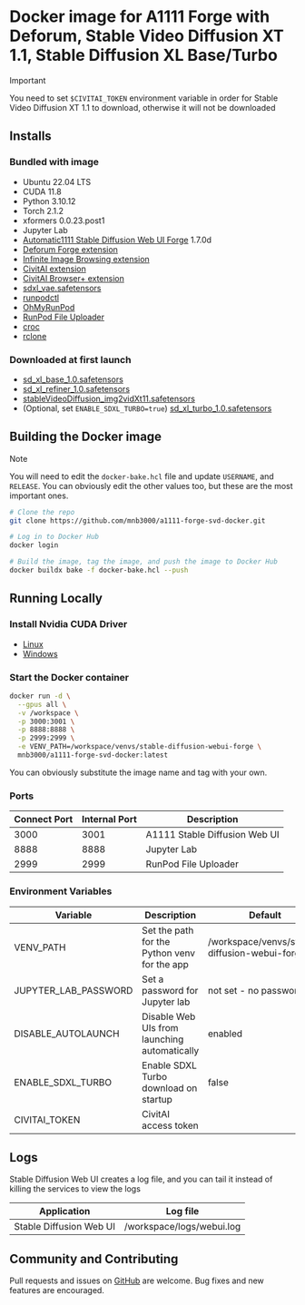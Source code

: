 # Docker image for A1111 Forge with Deforum, Stable Video Diffusion XT 1.1, Stable Diffusion XL Base/Turbo

> [!IMPORTANT]
> You need to set `$CIVITAI_TOKEN` environment variable in order for Stable Video Diffusion XT 1.1 to download,
> otherwise it will not be downloaded

## Installs

### Bundled with image

-   Ubuntu 22.04 LTS
-   CUDA 11.8
-   Python 3.10.12
-   Torch 2.1.2
-   xformers 0.0.23.post1
-   Jupyter Lab
-   [Automatic1111 Stable Diffusion Web UI Forge](https://github.com/lllyasviel/stable-diffusion-webui-forge) 1.7.0d
-   [Deforum Forge extension](https://github.com/deforum-art/sd-forge-deforum)
-   [Infinite Image Browsing extension](https://github.com/zanllp/sd-webui-infinite-image-browsing)
-   [CivitAI extension](https://github.com/civitai/sd_civitai_extension)
-   [CivitAI Browser+ extension](https://github.com/BlafKing/sd-civitai-browser-plus)
-   [sdxl_vae.safetensors](https://huggingface.co/madebyollin/sdxl-vae-fp16-fix/resolve/main/sdxl_vae.safetensors)
-   [runpodctl](https://github.com/runpod/runpodctl)
-   [OhMyRunPod](https://github.com/kodxana/OhMyRunPod)
-   [RunPod File Uploader](https://github.com/kodxana/RunPod-FilleUploader)
-   [croc](https://github.com/schollz/croc)
-   [rclone](https://rclone.org/)

### Downloaded at first launch

-   [sd_xl_base_1.0.safetensors](https://huggingface.co/stabilityai/stable-diffusion-xl-base-1.0/resolve/main/sd_xl_base_1.0.safetensors)
-   [sd_xl_refiner_1.0.safetensors](https://huggingface.co/stabilityai/stable-diffusion-xl-refiner-1.0/resolve/main/sd_xl_refiner_1.0.safetensors)
-   [stableVideoDiffusion_img2vidXt11.safetensors](https://civitai.com/models/207992)
-   (Optional, set `ENABLE_SDXL_TURBO=true`) [sd_xl_turbo_1.0.safetensors](https://huggingface.co/stabilityai/sdxl-turbo/resolve/main/sd_xl_turbo_1.0.safetensors)

<!-- ## Available on RunPod -->
<!---->
<!-- This image is designed to work on [RunPod](https://runpod.io?ref=2xxro4sy). -->
<!-- You can use my custom [RunPod template](https://runpod.io/console/gpu-cloud?template=ts8ze6urzh&ref=2xxro4sy) -->
<!-- to launch it on RunPod. -->

## Building the Docker image

> [!NOTE]
> You will need to edit the `docker-bake.hcl` file and update `USERNAME`,
> and `RELEASE`. You can obviously edit the other values too, but these
> are the most important ones.

<!-- > [!IMPORTANT] -->
<!-- > In order to cache the models, you will need at least 32GB of CPU/system -->
<!-- > memory (not VRAM) due to the large size of the models. If you have less -->
<!-- > than 32GB of system memory, you can comment out or remove the code in the -->
<!-- > `Dockerfile` that caches the models. -->

```bash
# Clone the repo
git clone https://github.com/mnb3000/a1111-forge-svd-docker.git

# Log in to Docker Hub
docker login

# Build the image, tag the image, and push the image to Docker Hub
docker buildx bake -f docker-bake.hcl --push
```

## Running Locally

### Install Nvidia CUDA Driver

-   [Linux](https://docs.nvidia.com/cuda/cuda-installation-guide-linux/index.html)
-   [Windows](https://docs.nvidia.com/cuda/cuda-installation-guide-microsoft-windows/index.html)

### Start the Docker container

```bash
docker run -d \
  --gpus all \
  -v /workspace \
  -p 3000:3001 \
  -p 8888:8888 \
  -p 2999:2999 \
  -e VENV_PATH=/workspace/venvs/stable-diffusion-webui-forge \
  mnb3000/a1111-forge-svd-docker:latest
```

You can obviously substitute the image name and tag with your own.

### Ports

| Connect Port | Internal Port | Description                   |
| ------------ | ------------- | ----------------------------- |
| 3000         | 3001          | A1111 Stable Diffusion Web UI |
| 8888         | 8888          | Jupyter Lab                   |
| 2999         | 2999          | RunPod File Uploader          |

### Environment Variables

| Variable             | Description                                  | Default                                       |
| -------------------- | -------------------------------------------- | --------------------------------------------- |
| VENV_PATH            | Set the path for the Python venv for the app | /workspace/venvs/stable-diffusion-webui-forge |
| JUPYTER_LAB_PASSWORD | Set a password for Jupyter lab               | not set - no password                         |
| DISABLE_AUTOLAUNCH   | Disable Web UIs from launching automatically | enabled                                       |
| ENABLE_SDXL_TURBO    | Enable SDXL Turbo download on startup        | false                                         |
| CIVITAI_TOKEN        | CivitAI access token                         |                                               |

## Logs

Stable Diffusion Web UI creates a log file, and you can tail it instead of
killing the services to view the logs

| Application             | Log file                  |
| ----------------------- | ------------------------- |
| Stable Diffusion Web UI | /workspace/logs/webui.log |

## Community and Contributing

Pull requests and issues on [GitHub](https://github.com/mnb3000/a1111-forge-svd-docker)
are welcome. Bug fixes and new features are encouraged.
